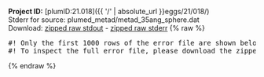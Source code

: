 **Project ID:** [plumID:21.018]({{ '/' | absolute_url }}eggs/21/018/)  
Stderr for source:  plumed_metad/metad_35ang_sphere.dat   
Download: [zipped raw stdout](metad_35ang_sphere.dat.plumed.stdout.txt.zip) - [zipped raw stderr](metad_35ang_sphere.dat.plumed.stderr.txt.zip) 
{% raw %}
<pre>
#! Only the first 1000 rows of the error file are shown below
#! To inspect the full error file, please download the zipped raw stderr file above
</pre>
{% endraw %}
